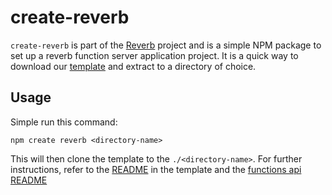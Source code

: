 # create-reverb

`create-reverb` is part of the [Reverb](https://github.com/reverb-app/reverb) project and is a simple NPM package to set up a reverb function server application project. It is a quick way to download our [template](https://github.com/reverb-app/reverb-template) and extract to a directory of choice.

## Usage

Simple run this command:

```
npm create reverb <directory-name>
```

This will then clone the template to the `./<directory-name>`. For further instructions, refer to the [README](https://github.com/reverb-app/reverb-template/blob/main/README.md) in the template and the [functions api README](https://github.com/reverb-app/reverb/blob/main/functions/README.md)
